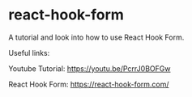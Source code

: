 # react-hook-form

A tutorial and look into how to use React Hook Form.

Useful links:

Youtube Tutorial: https://youtu.be/PcrrJ0BOFGw

React Hook Form: https://react-hook-form.com/